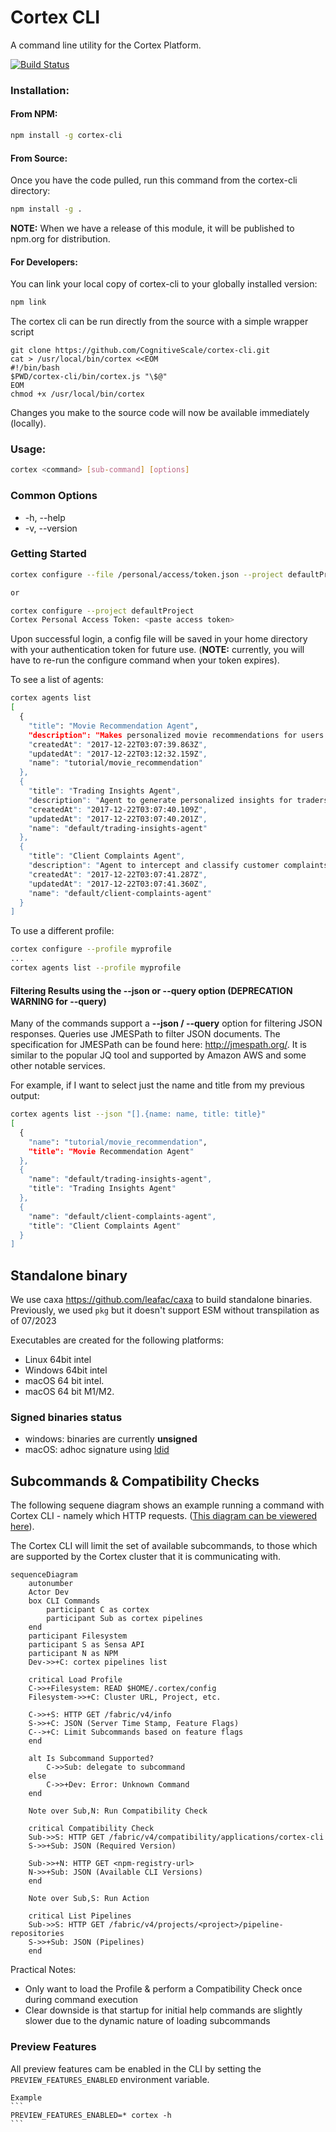 # Cortex CLI
A command line utility for the Cortex Platform.


[![Build Status](https://secure.travis-ci.org/CognitiveScale/cortex-cli.svg)](http://travis-ci.org/CognitiveScale/cortex-cli)

### Installation:

#### From NPM:
```bash
npm install -g cortex-cli
```

#### From Source:
Once you have the code pulled, run this command from the cortex-cli directory:
```bash
npm install -g .
```

**NOTE:** When we have a release of this module, it will be published to npm.org for distribution.

#### For Developers:
You can link your local copy of cortex-cli to your globally installed version:
```bash
npm link
```

The cortex cli can be run directly from the source with a simple wrapper script
```
git clone https://github.com/CognitiveScale/cortex-cli.git
cat > /usr/local/bin/cortex <<EOM
#!/bin/bash
$PWD/cortex-cli/bin/cortex.js "\$@"
EOM
chmod +x /usr/local/bin/cortex
```


Changes you make to the source code will now be available immediately (locally).

### Usage:

```bash
cortex <command> [sub-command] [options]
```
### Common Options

- -h, --help
- -v, --version

### Getting Started
```bash
cortex configure --file /personal/access/token.json --project defaultProject

or

cortex configure --project defaultProject
Cortex Personal Access Token: <paste access token>
```

Upon successful login, a config file will be saved in your home directory with your authentication token for future use. (**NOTE:** currently, you will have to re-run the configure command when your token expires).

To see a list of agents:
```bash
cortex agents list
[
  {
    "title": "Movie Recommendation Agent",
    "description": "Makes personalized movie recommendations for users.",
    "createdAt": "2017-12-22T03:07:39.863Z",
    "updatedAt": "2017-12-22T03:12:32.159Z",
    "name": "tutorial/movie_recommendation"
  },
  {
    "title": "Trading Insights Agent",
    "description": "Agent to generate personalized insights for traders.",
    "createdAt": "2017-12-22T03:07:40.109Z",
    "updatedAt": "2017-12-22T03:07:40.201Z",
    "name": "default/trading-insights-agent"
  },
  {
    "title": "Client Complaints Agent",
    "description": "Agent to intercept and classify customer complaints early in the process before it even goes to internal audit.",
    "createdAt": "2017-12-22T03:07:41.287Z",
    "updatedAt": "2017-12-22T03:07:41.360Z",
    "name": "default/client-complaints-agent"
  }
]
```

To use a different profile:
```bash
cortex configure --profile myprofile
...
cortex agents list --profile myprofile
```

#### Filtering Results using the --json or --query option (DEPRECATION WARNING for --query)
Many of the commands support a __--json / --query__ option for filtering JSON responses.  Queries use JMESPath to filter JSON documents. The specification for JMESPath can be found here: http://jmespath.org/.  It is similar to the popular JQ tool and supported by Amazon AWS and some other notable services.

For example, if I want to select just the name and title from my previous output:
```bash
cortex agents list --json "[].{name: name, title: title}"
[
  {
    "name": "tutorial/movie_recommendation",
    "title": "Movie Recommendation Agent"
  },
  {
    "name": "default/trading-insights-agent",
    "title": "Trading Insights Agent"
  },
  {
    "name": "default/client-complaints-agent",
    "title": "Client Complaints Agent"
  }
]
```

## Standalone binary

We use caxa https://github.com/leafac/caxa to build standalone binaries.
Previously, we used `pkg` but it doesn't support ESM without transpilation as of 07/2023

Executables are created for the following platforms:
  - Linux 64bit intel
  - Windows 64bit intel
  - macOS 64 bit intel. 
  - macOS 64 bit M1/M2.

### Signed binaries status
* windows: binaries are currently **unsigned**
* macOS: adhoc signature using [ldid](https://github.com/xerub/ldid)

## Subcommands & Compatibility Checks

The following sequene diagram shows an example running a command with  Cortex CLI - namely which HTTP requests. ([This diagram can be viewered here](https://mermaid.live/view#pako:eNp9VE1z2jAQ_Ss7nh6aAeJLT54OHcZAQ4c4TEx64iLLa6IiS6ok0zCZ_PdKlg0k0Ookad--_XgrvUZUlhglkcHfDQqKU0a2mtQbAW6RxkrR1AXqcJ5QKzVMcR-OhXyBdLmAVNY1EaUJt34poi2jTBFhIQVigEpt8eU6IG-KEwQUU8iZwI4NRRk25x5zxtEcjMX60pZ7rhyFITBZLS7tmbdnq_tgcbWMxuNBmlyEB86M3YgAo5o5AsJhKUkJKy0rl0Ewpd7_lFACj7PJFD7dPdzP4ttAGlMpKrYN-BO0C5zyxp00PD0uh576F1I7BLT0to_ehsgTuFuvV_B9toa4IoVmNN5_iZmoZEDlHd-P_CGDzznqvSNdsxoht6RWQ5gjsY1GmHOyNTc99ah1WrKatUrQTksoiMESpICqc6u825ko3YhwCwtz5um2Svmyy28nuX0FDpJAiRy3xCJYCebo07Fyg-9dBk6eBGZaS53Ak9gJ-Uf003aRSSYdrfRFu0jDzAnRtGBFLCsYZ_YA6TPS3YWmVzFtR5vC53298fTcKyZKcUdmmRQmDqqPKGdnyrTlB20e3Vtj2nX3J2rjPG76lELAQXYWsWti9oFisieMk4Jj-wA7nl7UfzYlD01xz9ihL2fbDTys3j-__7ZAhWE18dduN4775zPSqKRh7rtgR6oPJRwjnbKOhlGNuiasdD_Sq7_eRPYZa9xEiduWRO820Ua8OZz_mvKDoFFidYPDqFGlG6vu9wqXb38B-i2SbA)).

The Cortex CLI will limit the set of available subcommands, to those which are supported by the Cortex cluster that it is
communicating with.

```mermaid
sequenceDiagram
    autonumber
    Actor Dev
    box CLI Commands
        participant C as cortex
        participant Sub as cortex pipelines
    end
    participant Filesystem
    participant S as Sensa API
    participant N as NPM
    Dev->>+C: cortex pipelines list

    critical Load Profile
    C->>+Filesystem: READ $HOME/.cortex/config
    Filesystem->>+C: Cluster URL, Project, etc.

    C->>+S: HTTP GET /fabric/v4/info
    S->>+C: JSON (Server Time Stamp, Feature Flags)
    C-->+C: Limit Subcommands based on feature flags
    end

    alt Is Subcommand Supported?
        C->>Sub: delegate to subcommand
    else
        C->>+Dev: Error: Unknown Command
    end

    Note over Sub,N: Run Compatibility Check

    critical Compatibility Check
    Sub->>S: HTTP GET /fabric/v4/compatibility/applications/cortex-cli
    S->>+Sub: JSON (Required Version)

    Sub->>+N: HTTP GET <npm-registry-url>
    N->>+Sub: JSON (Available CLI Versions)
    end

    Note over Sub,S: Run Action

    critical List Pipelines
    Sub->>S: HTTP GET /fabric/v4/projects/<project>/pipeline-repositories
    S->>+Sub: JSON (Pipelines)
    end
```

Practical Notes:
* Only want to load the Profile & perform a Compatibility Check once during command execution
* Clear downside is that startup for initial help commands are slightly slower due to the dynamic nature of loading
    subcommands

### Preview Features

All preview features cam be enabled in the CLI by setting the `PREVIEW_FEATURES_ENABLED` environment variable.

    Example
    ```
    PREVIEW_FEATURES_ENABLED=* cortex -h
    ```
